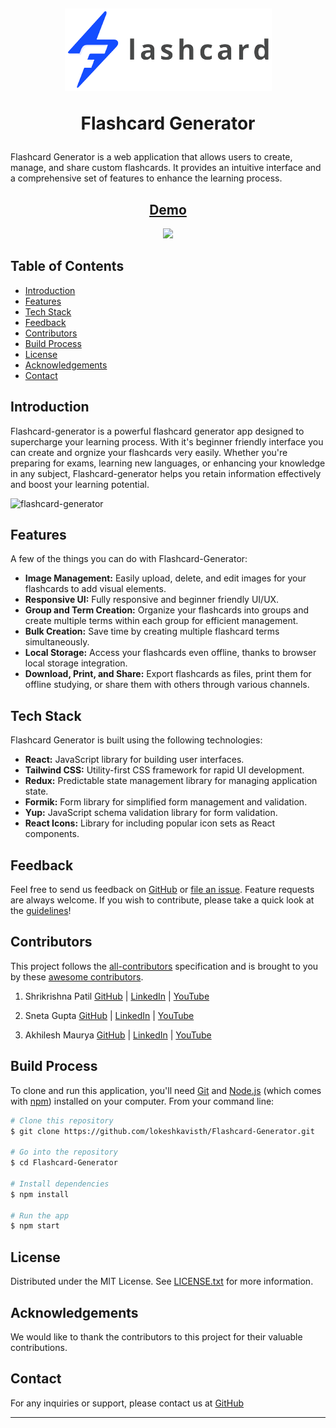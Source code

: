 
<h1 align="center">
  <br>

![logo](./src/assets/logo.png)

Flashcard Generator

</h1>

Flashcard Generator is a web application that allows users to create, manage, and share custom flashcards. It provides an intuitive interface and a comprehensive set of features to enhance the learning process.

<h2 align='center'>
<a href='https://generator-flashcard.vercel.app/' target="_blank">Demo</a>
</h2>

<p align="center">  
  <a href="https://opensource.org/licenses/MIT">
      <img src="https://img.shields.io/badge/License-MIT-yellow.svg">
  </a>
</p>

## Table of Contents

- [Introduction](#introduction)
- [Features](#features)
- [Tech Stack](#tech-stack)
- [Feedback](#feedback)
- [Contributors](#contributors)
- [Build Process](#build-process)
- [License](#license)
- [Acknowledgements](#acknowledgements)
- [Contact](#contact)

## Introduction

Flashcard-generator is a powerful flashcard generator app designed to supercharge your learning process. With it's beginner friendly interface you can create and orgnize your flashcards very easily. Whether you're preparing for exams, learning new languages, or enhancing your knowledge in any subject, Flashcard-generator helps you retain information effectively and boost your learning potential.


![flashcard-generator](https://github.com/lokeshkavisth/Flashcard-Generator/assets/104786100/51561cf8-1d81-41eb-8c71-c6fc37e2391e)



## Features

A few of the things you can do with Flashcard-Generator:

- **Image Management:** Easily upload, delete, and edit images for your flashcards to add visual elements.
- **Responsive UI:** Fully responsive and beginner friendly UI/UX.
- **Group and Term Creation:** Organize your flashcards into groups and create multiple terms within each group for efficient management.
- **Bulk Creation:** Save time by creating multiple flashcard terms simultaneously.
- **Local Storage:** Access your flashcards even offline, thanks to browser local storage integration.
- **Download, Print, and Share:** Export flashcards as files, print them for offline studying, or share them with others through various channels.

## Tech Stack

Flashcard Generator is built using the following technologies:

- **React:** JavaScript library for building user interfaces.
- **Tailwind CSS:** Utility-first CSS framework for rapid UI development.
- **Redux:** Predictable state management library for managing application state.
- **Formik:** Form library for simplified form management and validation.
- **Yup:** JavaScript schema validation library for form validation.
- **React Icons:** Library for including popular icon sets as React components.

## Feedback

Feel free to send us feedback on [GitHub](https://github.com/lokeshkavisth) or [file an issue](https://github.com/lokeshkavisth/Flashcard-Generator/issues/new). Feature requests are always welcome. If you wish to contribute, please take a quick look at the [guidelines](./CONTRIBUTING.md)!

## Contributors

This project follows the [all-contributors](https://github.com/lokeshkavisth/Flashcard-Generator) specification and is brought to you by these [awesome contributors](./CONTRIBUTORS.md).

1. Shrikrishna Patil
[GitHub](https://github.com/Patil-Shrikrishna) |
[LinkedIn](https://www.linkedin.com/in/shrikrishna-patil-1b9101239/) |
[YouTube](https://www.youtube.com/@krishnapatil03)

2. Sneta Gupta
[GitHub](https://github.com/snetagupta) |
[LinkedIn](https://www.linkedin.com/in/sneta-gupta-3062b4155/) |
[YouTube](https://www.youtube.com/@Snetagupta)

3. Akhilesh Maurya
[GitHub](https://github.com/akhilesh365) |
[LinkedIn](https://www.linkedin.com/in/akhilesh-maurya-985078161/) |
[YouTube](https://youtube.com/@akhileshmaurya2287)

## Build Process

To clone and run this application, you'll need [Git](https://git-scm.com) and [Node.js](https://nodejs.org/en/download/) (which comes with [npm](http://npmjs.com)) installed on your computer. From your command line:

```bash
# Clone this repository
$ git clone https://github.com/lokeshkavisth/Flashcard-Generator.git

# Go into the repository
$ cd Flashcard-Generator

# Install dependencies
$ npm install

# Run the app
$ npm start
```

## License

Distributed under the MIT License. See [LICENSE.txt](./LICENSE.txt) for more information.

## Acknowledgements

We would like to thank the contributors to this project for their valuable contributions.

## Contact

For any inquiries or support, please contact us at [GitHub](https://twitter.com/lokeshkavisth)

---
